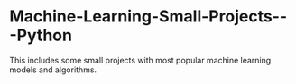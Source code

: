 # Machine-Learning-Small-Projects---Python
This includes some small projects with most popular machine learning models and algorithms.
